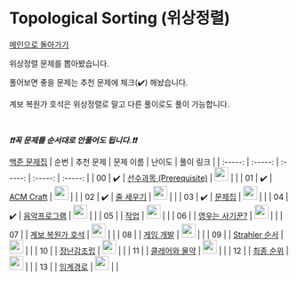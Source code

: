 # Topological Sorting (위상정렬)

[메인으로 돌아가기](https://github.com/tony9402/baekjoon)

위상정렬 문제를 뽑아봤습니다.

풀어보면 좋을 문제는 추천 문제에 체크(:heavy_check_mark:) 해놨습니다.

계보 복원가 호석은 위상정렬로 말고 다른 풀이로도 풀이 가능합니다.

<br>

***❗️❗️꼭 문제를 순서대로 안풀어도 됩니다.❗️❗️***

[백준 문제집](https://www.acmicpc.net/workbook/view/7165)
|          순번          |        추천 문제         |        문제 이름         |         난이도          |        풀이 링크         |
| :-----: | :-----: | :-----: | :-----: | :-----: |
| 00 |  :heavy_check_mark:  | <a href="http://boj.kr/14567" target="_blank">선수과목 (Prerequisite)</a> | <img height="25px" width="25px=" src="https://static.solved.ac/tier_small/11.svg"/> |                      |
| 01 |  :heavy_check_mark:  | <a href="http://boj.kr/1005" target="_blank">ACM Craft</a> | <img height="25px" width="25px=" src="https://static.solved.ac/tier_small/13.svg"/> |                      |
| 02 |  :heavy_check_mark:  | <a href="http://boj.kr/2252" target="_blank">줄 세우기</a> | <img height="25px" width="25px=" src="https://static.solved.ac/tier_small/14.svg"/> |                      |
| 03 |  :heavy_check_mark:  | <a href="http://boj.kr/1766" target="_blank">문제집</a> | <img height="25px" width="25px=" src="https://static.solved.ac/tier_small/14.svg"/> |                      |
| 04 |  :heavy_check_mark:  | <a href="http://boj.kr/2623" target="_blank">음악프로그램</a> | <img height="25px" width="25px=" src="https://static.solved.ac/tier_small/14.svg"/> |                      |
| 05 |                      | <a href="http://boj.kr/2056" target="_blank">작업</a> | <img height="25px" width="25px=" src="https://static.solved.ac/tier_small/12.svg"/> |                      |
| 06 |                      | <a href="http://boj.kr/14676" target="_blank">영우는 사기꾼?</a> | <img height="25px" width="25px=" src="https://static.solved.ac/tier_small/12.svg"/> |                      |
| 07 |                      | <a href="http://boj.kr/21276" target="_blank">계보 복원가 호석</a> | <img height="25px" width="25px=" src="https://static.solved.ac/tier_small/12.svg"/> |                      |
| 08 |                      | <a href="http://boj.kr/1516" target="_blank">게임 개발</a> | <img height="25px" width="25px=" src="https://static.solved.ac/tier_small/13.svg"/> |                      |
| 09 |                      | <a href="http://boj.kr/9470" target="_blank">Strahler 순서</a> | <img height="25px" width="25px=" src="https://static.solved.ac/tier_small/13.svg"/> |                      |
| 10 |                      | <a href="http://boj.kr/2637" target="_blank">장난감조립</a> | <img height="25px" width="25px=" src="https://static.solved.ac/tier_small/14.svg"/> |                      |
| 11 |                      | <a href="http://boj.kr/20119" target="_blank">클레어와 물약</a> | <img height="25px" width="25px=" src="https://static.solved.ac/tier_small/14.svg"/> |                      |
| 12 |                      | <a href="http://boj.kr/3665" target="_blank">최종 순위</a> | <img height="25px" width="25px=" src="https://static.solved.ac/tier_small/15.svg"/> |                      |
| 13 |                      | <a href="http://boj.kr/1948" target="_blank">임계경로</a> | <img height="25px" width="25px=" src="https://static.solved.ac/tier_small/16.svg"/> |                      |
